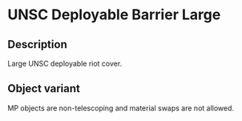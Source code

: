 # UNSC Deployable Barrier Large

## Description

Large UNSC deployable riot cover.

## Object variant

MP objects are non-telescoping and material swaps are not allowed.

